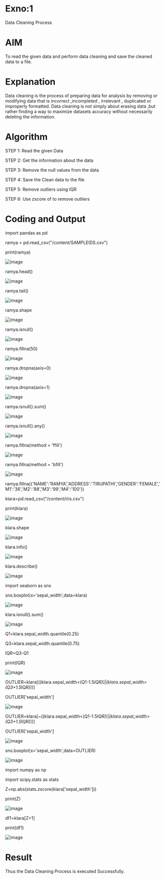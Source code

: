 # Exno:1
Data Cleaning Process

# AIM
To read the given data and perform data cleaning and save the cleaned data to a file.

# Explanation
Data cleaning is the process of preparing data for analysis by removing or modifying data that is incorrect ,incompleted , irrelevant , duplicated or improperly formatted. Data cleaning is not simply about erasing data ,but rather finding a way to maximize datasets accuracy without necessarily deleting the information.

# Algorithm
STEP 1: Read the given Data

STEP 2: Get the information about the data

STEP 3: Remove the null values from the data

STEP 4: Save the Clean data to the file

STEP 5: Remove outliers using IQR

STEP 6: Use zscore of to remove outliers

# Coding and Output
import pandas as pd

ramya = pd.read_csv("/content/SAMPLEIDS.csv")

print(ramya)

![image](https://github.com/user-attachments/assets/6ce0b364-a812-4748-9af4-ea48d71724ae)

ramya.head()

![image](https://github.com/user-attachments/assets/0d8e5b85-4aee-470a-ba5a-508f3b668069)

ramya.tail()

![image](https://github.com/user-attachments/assets/5986b68e-d820-4b3a-a55d-fd3ead7d0207)

ramya.shape

![image](https://github.com/user-attachments/assets/b2dab315-23e5-42a2-b6b3-58225470c7db)

ramya.isnull()

![image](https://github.com/user-attachments/assets/5792af52-c098-4850-ba22-914b7666b3fd)

ramya.fillna(50)

![image](https://github.com/user-attachments/assets/828a7a13-00b7-416b-9312-ef80ba164092)

ramya.dropna(axis=0)

![image](https://github.com/user-attachments/assets/3cf701bf-0e4d-417e-9120-a7fe6a3a9f9c)

ramya.dropna(axis=1)

![image](https://github.com/user-attachments/assets/d3150364-91af-425c-a0cc-794331877633)

ramya.isnull().sum()

![image](https://github.com/user-attachments/assets/b66ac12a-0783-46e1-b286-7358a8c5a1c4)

ramya.isnull().any()

![image](https://github.com/user-attachments/assets/34a59dcc-d7fa-4658-8246-a93e0e6a7669)

ramya.fillna(method = 'ffill')

![image](https://github.com/user-attachments/assets/41c905f7-3e50-4aa2-b8a3-01dfaed68f28)

ramya.fillna(method = 'bfill')

![image](https://github.com/user-attachments/assets/0f4bb8c4-a9a6-4ba6-a348-1d7d19d36f95)

ramya.fillna({'NAME':'RAMYA','ADDRESS':'TIRUPATHI','GENDER':'FEMALE','M1':'36','M2':'88','M3':'99','M4':'100'})

klara=pd.read_csv("/content/iris.csv")

print(klara)

![image](https://github.com/user-attachments/assets/03be418e-33d1-45e6-b9f7-7038327c1508)

klara.shape

![image](https://github.com/user-attachments/assets/515d0dbd-930a-4e8f-afcb-b13b30ee369e)

klara.info()

![image](https://github.com/user-attachments/assets/cba20c14-06a4-4a84-9e30-b3ef53a4fda3)

klara.describe()

![image](https://github.com/user-attachments/assets/d7313abf-a36c-4a5e-beda-4dd4f7700465)

import seaborn as sns

sns.boxplot(x='sepal_width',data=klara)

![image](https://github.com/user-attachments/assets/3806019b-c5bf-411b-8734-b0095452560f)

klara.isnull().sum()

![image](https://github.com/user-attachments/assets/b5605008-5fb9-4900-be08-e22a28341ba4)

Q1=klara.sepal_width.quantile(0.25)

Q3=klara.sepal_width.quantile(0.75)

IQR=Q3-Q1

print(IQR)

![image](https://github.com/user-attachments/assets/0a434552-5d82-4a4f-b7b6-a01684b584e0)

OUTLIER=klara[((klara.sepal_width<(Q1-1.5*IQR))|(klara.sepal_width>(Q3+1.5*IQR)))]

OUTLIER['sepal_width']

![image](https://github.com/user-attachments/assets/f9a70c72-b7c2-44b1-a6ce-67e345bb65eb)

OUTLIER=klara[~((klara.sepal_width<(Q1-1.5*IQR))|(klara.sepal_width>(Q3+1.5*IQR)))]

OUTLIER['sepal_width']

![image](https://github.com/user-attachments/assets/e6179424-8eaa-4570-986c-fa1f86826c6d)

sns.boxplot(x='sepal_width',data=OUTLIER)

![image](https://github.com/user-attachments/assets/54d6a659-011c-4098-b225-542a9f8188c9)

import numpy as np

import scipy.stats as stats

Z=np.abs(stats.zscore(klara['sepal_width']))

print(Z)

![image](https://github.com/user-attachments/assets/23b51464-9a3b-44dc-a571-f0f6c6cdbf8e)

df1=klara[Z<1]

print(df1)

![image](https://github.com/user-attachments/assets/934fd6b4-1a0b-4f04-ae5c-56d9ae514a2d)


# Result
Thus the Data Cleaning Process is executed Successfully.
